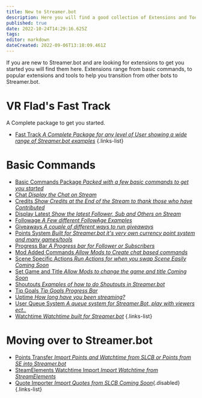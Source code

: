 ```yaml
---
title: New to Streamer.bot
description: Here you will find a good collection of Extensions and Tools, for users that are new to Streamer.bot.
published: true
date: 2022-10-24T14:29:16.625Z
tags: 
editor: markdown
dateCreated: 2022-09-06T13:18:09.461Z
---
```


If you are new to Streamer.bot and are looking for extensions to get you started you will find them here. Extensions range from basic commands, to popular extensions and tools to help you transition from other bots to Streamer.bot. 

# VR Flad's Fast Track
A Complete package to get you started.
- [Fast Track *A Complete Package for any level of User showing a wide range of Streamer.bot examples*](https://vrflad.com/fasttrack/)
{.links-list}

# Basic Commands
- [Basic Commands Package *Packed with a few basic commands to get you started*](/extensions/basic-commands-package)
- [Chat *Display the Chat on Stream*](/extensions/stream-chat)
- [Credits *Show Credits at the End of the Stream to thank those who have Contributed*](/extensions/credits)
- [Display Latest *Show the latest Follower, Sub and Others on Stream*](/extensions/display-latest)
- [Followage *A Few different FollowAge Examples*](/extensions/followage-command)
- [Giveaways *A couple of different ways to run giveaways*](/extensions/giveaways)
- [Points System *Built for Streamer.bot it's very own currency point system and many games/tools*](/extensions/points-system-links)
- [Progress Bar *A Progress bar for Follower or Subscribers*](/extensions/quick-goal-progress-bar)
- [Mod Added Commands *Allow Mods to Create chat based commands*](/extensions/mod-added-commands)
- [Scene Specific Actions *Run Actions for when you swap Scene Easily*  *Coming Soon*](/extensions/scene-switch)
- [Set Game and Title *Allow Mods to change the game and title* *Coming Soon*]()
- [Shoutouts *Examples of how to do Shoutouts in Streamer.bot*](/extensions/shoutout-examples)
- [Tip Goals *Tip Goals Progress Bar*](/extensions/tips-goal-progress-bar-streamElements)
- [Uptime *How long have you been streaming?*](/extensions/uptime)
- [User Queue System *A queue system for Streamer.Bot, play with viewers ect..*](/extensions/user-queue-system)
- [Watchtime *Watchtime built for Streamer.bot*](/extensions/watchtime)
{.links-list}

# Moving over to Streamer.bot
- [Points Transfer *Import Points and Watchtime from SLCB or Points from SE into Streamer.bot*](/extensions/points-system-points-transfer)
- [SteamElements Watchtime Import *Import Watchtime from StreamElements*](/extensions/steamelements-watchtime-import)
- [Quote Importer *Import Quotes from SLCB* *Coming Soon*](/extensions/quote-importer){.disabled}
{.links-list}